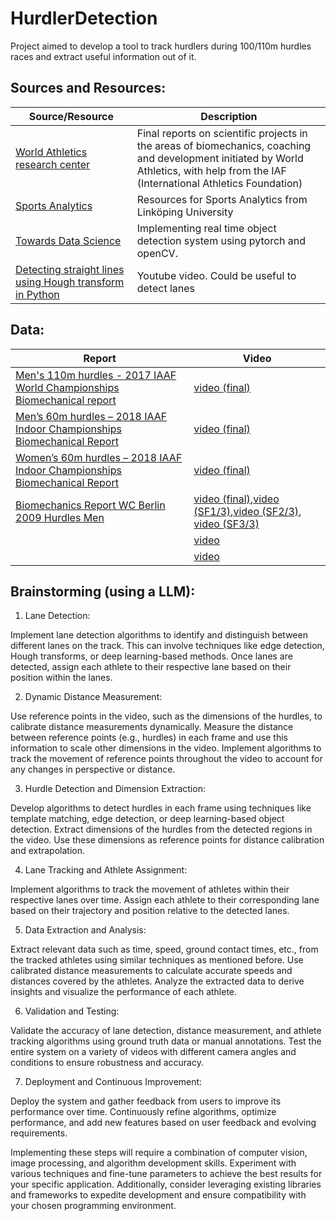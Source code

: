 # HurdlerDetection
Project aimed to develop a tool to track hurdlers during 100/110m hurdles races and extract useful information out of it. 

## Sources and Resources: 

| Source/Resource | Description |
|-----------------|-------------|
| [World Athletics research center](https://worldathletics.org/about-iaaf/documents/research-centre) | Final reports on scientific projects in the areas of biomechanics, coaching and development initiated by World Athletics, with help from the IAF (International Athletics Foundation)  |
| [Sports Analytics](https://www.ida.liu.se/research/sportsanalytics/resources/) | Resources for Sports Analytics from Linköping University|
| [Towards Data Science](https://towardsdatascience.com/implementing-real-time-object-detection-system-using-pytorch-and-opencv-70bac41148f7) | Implementing real time object detection system using pytorch and openCV. |
|[Detecting straight lines using Hough transform in Python](https://youtu.be/5zAT6yTHvP0?si=-rKqnaN4vGY5J-PU)|Youtube video. Could be useful to detect lanes|
## Data:

| Report | Video |
|--------|-------|
|[Men's 110m hurdles - 2017 IAAF World Championships Biomechanical report](https://worldathletics.org/download/download?filename=e7427e94-e7b6-472b-bd67-a1f2d7307f88.pdf&urlslug=Men%27s%20110m%20hurdles%20-%202017%20IAAF%20World%20Championships%20Biomechanical%20report)|[video (final)](https://youtu.be/EyaDyJZU75M?si=-9lWBAwHFTz10bl2&t=266)|
|[Men’s 60m hurdles – 2018 IAAF Indoor Championships Biomechanical Report](https://worldathletics.org/download/download?filename=0d4bc5cd-4a8b-4faa-81e0-898e90a091c5.pdf&urlslug=Men%E2%80%99s%2060m%20hurdles%20%E2%80%93%202018%20IAAF%20Indoor%20Championships%20Biomechanical%20Report)|[video (final)](https://youtu.be/t0zF74w6GBs?si=Ckxd3IRuq0cGpHoz&t=300)|
|[Women’s 60m hurdles – 2018 IAAF Indoor Championships Biomechanical Report](https://worldathletics.org/download/download?filename=6a66447c-900f-49ff-9330-0d1c9d975dec.pdf&urlslug=Women%E2%80%99s%2060m%20hurdles%20%E2%80%93%202018%20IAAF%20Indoor%20Championships%20Biomechanical%20Report)|[video (final)](https://youtu.be/AqJjeyxf3mM?si=tyK0sUpBKd2ForXc&t=250)|
|[Biomechanics Report WC Berlin 2009 Hurdles Men](https://worldathletics.org/download/download?filename=afbf4956-27ef-452c-8af2-4040c6c7232a.pdf&urlslug=2%20-%20Biomechanics%20Report%20WC%20Berlin%202009%20Hurdles%20Men)|[video (final)](https://youtu.be/Nsp2U3rtCBQ?si=lwzs43lTvPojKdWk),[video (SF1/3)](https://youtu.be/WxXwmSye9SI?si=_gvnloWQ5p5UhBdR),[video (SF2/3)](https://youtu.be/_151EPRnpCg?si=IGczWYauEoFD7zwA), [video (SF3/3)](https://youtu.be/Y4Utfnu40GQ?si=RfwcRbNL82fnK6TI)|
|[]()|[video]()|
|[]()|[video]()|


## Brainstorming (using a LLM):

1. Lane Detection:

Implement lane detection algorithms to identify and distinguish between different lanes on the track. This can involve techniques like edge detection, Hough transforms, or deep learning-based methods.
Once lanes are detected, assign each athlete to their respective lane based on their position within the lanes.

2. Dynamic Distance Measurement:

Use reference points in the video, such as the dimensions of the hurdles, to calibrate distance measurements dynamically.
Measure the distance between reference points (e.g., hurdles) in each frame and use this information to scale other dimensions in the video.
Implement algorithms to track the movement of reference points throughout the video to account for any changes in perspective or distance.

3. Hurdle Detection and Dimension Extraction:

Develop algorithms to detect hurdles in each frame using techniques like template matching, edge detection, or deep learning-based object detection.
Extract dimensions of the hurdles from the detected regions in the video.
Use these dimensions as reference points for distance calibration and extrapolation.

4. Lane Tracking and Athlete Assignment:

Implement algorithms to track the movement of athletes within their respective lanes over time.
Assign each athlete to their corresponding lane based on their trajectory and position relative to the detected lanes.

5. Data Extraction and Analysis:

Extract relevant data such as time, speed, ground contact times, etc., from the tracked athletes using similar techniques as mentioned before.
Use calibrated distance measurements to calculate accurate speeds and distances covered by the athletes.
Analyze the extracted data to derive insights and visualize the performance of each athlete.

6. Validation and Testing:

Validate the accuracy of lane detection, distance measurement, and athlete tracking algorithms using ground truth data or manual annotations.
Test the entire system on a variety of videos with different camera angles and conditions to ensure robustness and accuracy.

7. Deployment and Continuous Improvement:

Deploy the system and gather feedback from users to improve its performance over time.
Continuously refine algorithms, optimize performance, and add new features based on user feedback and evolving requirements.

Implementing these steps will require a combination of computer vision, image processing, and algorithm development skills. Experiment with various techniques and fine-tune parameters to achieve the best results for your specific application. Additionally, consider leveraging existing libraries and frameworks to expedite development and ensure compatibility with your chosen programming environment.

